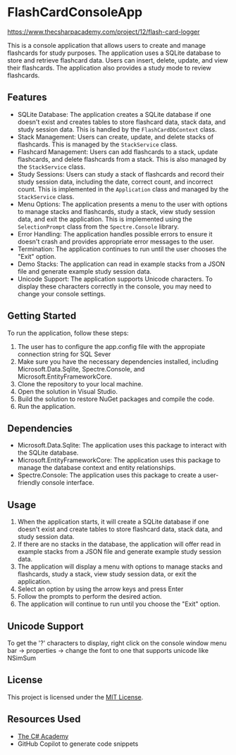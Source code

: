 # FlashCardConsoleApp
https://www.thecsharpacademy.com/project/12/flash-card-logger

This is a console application that allows users to create and manage flashcards for study purposes. The application uses a SQLite database to store and retrieve flashcard data. Users can insert, delete, update, and view their flashcards. The application also provides a study mode to review flashcards.

## Features

- SQLite Database: The application creates a SQLite database if one doesn't exist and creates tables to store flashcard data, stack data, and study session data. This is handled by the `FlashCardDbContext` class.
- Stack Management: Users can create, update, and delete stacks of flashcards. This is managed by the `StackService` class.
- Flashcard Management: Users can add flashcards to a stack, update flashcards, and delete flashcards from a stack. This is also managed by the `StackService` class.
- Study Sessions: Users can study a stack of flashcards and record their study session data, including the date, correct count, and incorrect count. This is implemented in the `Application` class and managed by the `StackService` class.
- Menu Options: The application presents a menu to the user with options to manage stacks and flashcards, study a stack, view study session data, and exit the application. This is implemented using the `SelectionPrompt` class from the `Spectre.Console` library.
- Error Handling: The application handles possible errors to ensure it doesn't crash and provides appropriate error messages to the user.
- Termination: The application continues to run until the user chooses the "Exit" option.
- Demo Stacks: The application can read in example stacks from a JSON file and generate example study session data.
- Unicode Support: The application supports Unicode characters. To display these characters correctly in the console, you may need to change your console settings.

## Getting Started

To run the application, follow these steps:

1. The user has to configure the app.config file with the appropiate connection string for SQL Sever
2. Make sure you have the necessary dependencies installed, including Microsoft.Data.Sqlite, Spectre.Console, and Microsoft.EntityFrameworkCore.
3. Clone the repository to your local machine.
4. Open the solution in Visual Studio.
5. Build the solution to restore NuGet packages and compile the code.
6. Run the application.

## Dependencies

- Microsoft.Data.Sqlite: The application uses this package to interact with the SQLite database.
- Microsoft.EntityFrameworkCore: The application uses this package to manage the database context and entity relationships.
- Spectre.Console: The application uses this package to create a user-friendly console interface.

## Usage

1. When the application starts, it will create a SQLite database if one doesn't exist and create tables to store flashcard data, stack data, and study session data.
2. If there are no stacks in the database, the application will offer read in example stacks from a JSON file and generate example study session data.
3. The application will display a menu with options to manage stacks and flashcards, study a stack, view study session data, or exit the application.		
4. Select an option by using the arrow keys and press Enter
5. Follow the prompts to perform the desired action.
6. The application will continue to run until you choose the "Exit" option.

## Unicode Support

To get the '?' characters to display, right click on the console window menu bar -> properties -> change the font to one that supports unicode like NSimSum 

## License

This project is licensed under the [MIT License](LICENSE).

## Resources Used
- [The C# Academy](https://www.thecsharpacademy.com/project/12/flash-card-logger)
- GitHub Copilot to generate code snippets